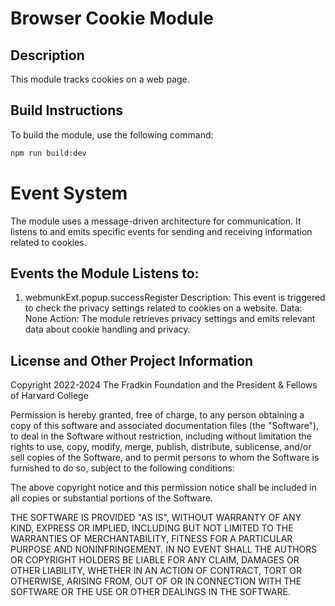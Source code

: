 # Browser Cookie Module

## Description
This module tracks cookies on a web page.

## Build Instructions
To build the module, use the following command:
```bash
npm run build:dev
```

# Event System
The module uses a message-driven architecture for communication. It listens to and emits specific events for sending and receiving information related to cookies.

## Events the Module Listens to:
1. webmunkExt.popup.successRegister
Description: This event is triggered to check the privacy settings related to cookies on a website.
  Data: None
Action: The module retrieves privacy settings and emits relevant data about cookie handling and privacy.

## License and Other Project Information

Copyright 2022-2024 The Fradkin Foundation and the President & Fellows of Harvard College

Permission is hereby granted, free of charge, to any person obtaining a copy of this software and associated documentation files (the "Software"), to deal in the Software without restriction, including without limitation the rights to use, copy, modify, merge, publish, distribute, sublicense, and/or sell copies of the Software, and to permit persons to whom the Software is furnished to do so, subject to the following conditions:

The above copyright notice and this permission notice shall be included in all copies or substantial portions of the Software.

THE SOFTWARE IS PROVIDED "AS IS", WITHOUT WARRANTY OF ANY KIND, EXPRESS OR IMPLIED, INCLUDING BUT NOT LIMITED TO THE WARRANTIES OF MERCHANTABILITY, FITNESS FOR A PARTICULAR PURPOSE AND NONINFRINGEMENT. IN NO EVENT SHALL THE AUTHORS OR COPYRIGHT HOLDERS BE LIABLE FOR ANY CLAIM, DAMAGES OR OTHER LIABILITY, WHETHER IN AN ACTION OF CONTRACT, TORT OR OTHERWISE, ARISING FROM, OUT OF OR IN CONNECTION WITH THE SOFTWARE OR THE USE OR OTHER DEALINGS IN THE SOFTWARE.
